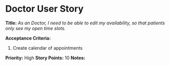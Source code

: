 # Doctor User Story

**Title:**
_As an Doctor, I need to be able to edit my availability, so that patients only see my open time slots._

**Acceptance Criteria:**
1. Create calendar of appointments

**Priority:** High
**Story Points:** 10
**Notes:**
